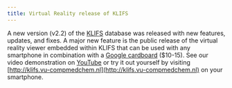 ```yaml
---
title: Virtual Reality release of KLIFS
---
```


A new version (v2.2) of the [KLIFS](http://klifs.vu-compmedchem.nl) database was released with new features, updates, and fixes. A major new feature is the public release of the virtual reality viewer embedded within KLIFS that can be used with any smartphone in combination with a [Google cardboard](https://vr.google.com/cardboard/) ($10-15). See our video demonstration on [YouTube](https://www.youtube.com/watch?v=vMMkGcnWZhs) or try it out yourself by visiting [http://klifs.vu-compmedchem.nl](http://klifs.vu-compmedchem.nl) on your smartphone.
